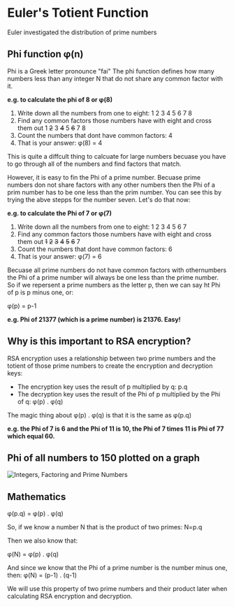 # Euler's Totient Function

Euler investigated the distribution of prime numbers

## Phi function φ(n)

Phi is a Greek letter pronounce "fai"
The phi function defines how many numbers less than any integer N that do not share any common factor with it.

**e.g. to calculate the phi of 8 or φ(8)**

1. Write down all the numbers from one to eight:
   1
   2
   3
   4
   5
   6
   7
   8
1. Find any common factors those numbers have with eight and cross them out
   1
   ~~2~~
   3
   ~~4~~
   5
   ~~6~~
   7
   8
1. Count the numbers that dont have common factors: 4
1. That is your answer: φ(8) = 4

This is quite a diffcult thing to calcuate for large numbers becuase you have to go through all of the numbers and find factors that match.

However, it is easy to fin the Phi of a prime number. Becuase prime numbers don not share factors with any other numbers then the Phi of a prim number has to be one less than the prim number. You can see this by trying the abve stepps for the number seven. Let's do that now:

**e.g. to calculate the Phi of 7 or φ(7)**

1. Write down all the numbers from one to eight:
   1
   2
   3
   4
   5
   6
   7
1. Find any common factors those numbers have with eight and cross them out
   ~~1~~
   ~~2~~
   ~~3~~
   ~~4~~
   ~~5~~
   ~~6~~
   7
1. Count the numbers that dont have common factors: 6
1. That is your answer: φ(7) = 6

Becuase all prime numbers do not have common factors with othernumbers the Phi of a prime number will always be one less than the prime number. So if we repersent a prime numbers as the letter p, then we can say ht Phi of p is p minus one, or:

φ(p) = p-1

**e.g. Phi of 21377 (which is a prime number) is 21376. Easy!**

## Why is this important to RSA encryption?

RSA encryption uses a relationship between two prime numbers and the totient of those prime numbers to create the encryption and decryption keys:

- The encryption key uses the result of p multiplied by q: p.q
- The decryption key uses the result of the Phi of p multiplied by the Phi of q: φ(p) . φ(q)

The magic thing about φ(p) . φ(q) is that it is the same as φ(p.q)

**e.g. the Phi of 7 is 6 and the Phi of 11 is 10, the Phi of 7 times 11 is Phi of 77 which equal 60.**

## Phi of all numbers to 150 plotted on a graph

![Integers, Factoring and Prime Numbers](https://raw.githubusercontent.com/wiki/nhoyle-unsw/learn-encryption-with-python/images/plot-phi-of-x-annotated.png)

## Mathematics

φ(p.q) = φ(p) . φ(q)

So, if we know a number N that is the product of two primes:
N=p.q

Then we also know that:

φ(N) = φ(p) . φ(q)

And since we know that the Phi of a prime number is the number minus one, then:
φ(N) = (p-1) . (q-1)

We will use this property of two prime numbers and their product later when calculating RSA encryption and decryption.
